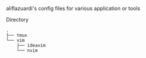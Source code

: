 aliflazuardi's config files for various application or tools

Directory
```
.
├── tmux
└── vim
    ├── ideavim
    └── nvim
```
